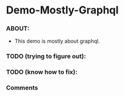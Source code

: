 # Demo-Mostly-Graphql

### ABOUT:

* This demo is mostly about graphql. 


### TODO (trying to figure out):



### TODO (know how to fix):



### Comments
